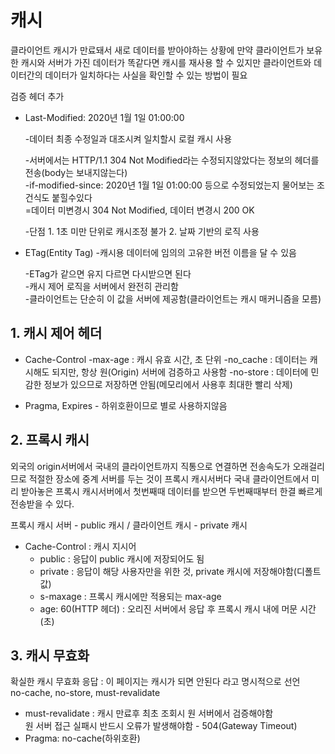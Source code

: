# 캐시

  클라이언트 캐시가 만료돼서 새로 데이터를 받아야하는 상황에 만약 클라이언트가 보유한 캐시와 서버가 가진 데이터가 똑같다면
  캐시를 재사용 할 수 있지만 클라이언트와 데이터간의 데이터가 일치하다는 사실을 확인할 수 있는 방법이 필요

  검증 헤더 추가
   * Last-Modified: 2020년 1월 1일 01:00:00
     
      -데이터 최종 수정일과 대조시켜 일치할시 로컬 캐시 사용
     
      -서버에서는 HTTP/1.1 304 Not Modified라는 수정되지않았다는 정보의 헤더를 전송(body는 보내지않는다)      
      -if-modified-since: 2020년 1월 1일 01:00:00 등으로 수정되었는지 물어보는 조건식도 붙힐수있다        
                =데이터 미변경시 304 Not Modified, 데이터 변경시 200 OK
     
      -단점 1. 1초 미만 단위로 캐시조정 불가 2. 날짜 기반의 로직 사용

   * ETag(Entity Tag)
      -캐시용 데이터에 임의의 고유한 버전 이름을 달 수 있음
     
      -ETag가 같으면 유지 다르면 다시받으면 된다    
      -캐시 제어 로직을 서버에서 완전히 관리함      
      -클라이언트는 단순히 이 값을 서버에 제공함(클라이언트는 캐시 매커니즘을 모름)    

## 1. 캐시 제어 헤더

   * Cache-Control
      -max-age : 캐시 유효 시간, 초 단위
      -no_cache : 데이터는 캐시해도 되지만, 항상 원(Origin) 서버에 검증하고 사용함
      -no-store : 데이터에 민감한 정보가 있으므로 저장하면 안됨(메모리에서 사용후 최대한 빨리 삭제)

   * Pragma, Expires - 하위호환이므로 별로 사용하지않음

## 2. 프록시 캐시
  
  외국의 origin서버에서 국내의 클라이언트까지 직통으로 연결하면 전송속도가 오래걸리므로
  적절한 장소에 중계 서버를 두는 것이 프록시 캐시서버다
  국내 클라이언트에서 미리 받아놓은 프록시 캐시서버에서 첫번째때 데이터를 받으면 두번째때부터 한결 빠르게 전송받을 수 있다.   
  
  프록시 캐시 서버 - public 캐시 / 클라이언트 캐시 - private 캐시
  
   * Cache-Control : 캐시 지시어  
      - public : 응답이 public 캐시에 저장되어도 됨    
      - private : 응답이 해당 사용자만을 위한 것, private 캐시에 저장해야함(디폴트 값)    
      - s-maxage : 프록시 캐시에만 적용되는 max-age    
      - age: 60(HTTP 헤더) : 오리진 서버에서 응답 후 프록시 캐시 내에 머문 시간(초)    

## 3. 캐시 무효화

  확실한 캐시 무효화 응답 : 이 페이지는 캐시가 되면 안된다 라고 명시적으로 선언    
  no-cache, no-store, must-revalidate    
  
  * must-revalidate : 캐시 만료후 최초 조회시 원 서버에서 검증해야함        
                          원 서버 접근 실패시 반드시 오류가 발생해야함 - 504(Gateway Timeout)    
  * Pragma: no-cache(하위호환)    
    
